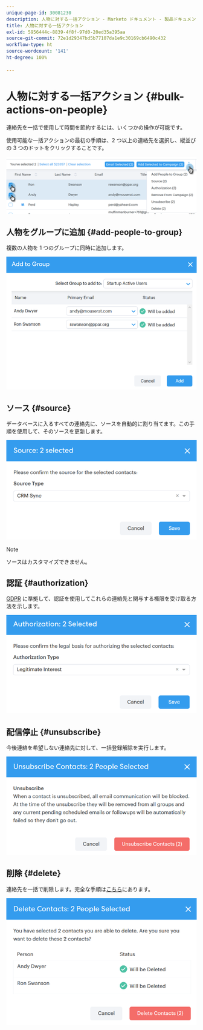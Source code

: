 ```yaml
---
unique-page-id: 30081230
description: 人物に対する一括アクション - Marketo ドキュメント - 製品ドキュメント
title: 人物に対する一括アクション
exl-id: 5956444c-8839-4f8f-97d0-20ed35a395aa
source-git-commit: 72e1d29347bd5b77107da1e9c30169cb6490c432
workflow-type: ht
source-wordcount: '141'
ht-degree: 100%

---
```


# 人物に対する一括アクション {#bulk-actions-on-people}

連絡先を一括で使用して時間を節約するには、いくつかの操作が可能です。

使用可能な一括アクションの最初の手順は、2 つ以上の連絡先を選択し、縦並びの 3 つのドットをクリックすることです。

![](assets/one-3.png)

## 人物をグループに追加 {#add-people-to-group}

複数の人物を 1 つのグループに同時に追加します。

![](assets/add-to-group.png)

## ソース {#source}

データベースに入るすべての連絡先に、ソースを自動的に割り当てます。この手順を使用して、そのソースを更新します。

![](assets/source.png)

>[!NOTE]
>
>ソースはカスタマイズできません。

## 認証 {#authorization}

[GDPR](https://eugdpr.org/) に準拠して、認証を使用してこれらの連絡先と関与する権限を受け取る方法を示します。

![](assets/authorization.png)

## 配信停止 {#unsubscribe}

今後連絡を希望しない連絡先に対して、一括登録解除を実行します。

![](assets/unsubscribe.png)

## 削除 {#delete}

連絡先を一括で削除します。完全な手順は[こちら](/help/marketo/product-docs/marketo-sales-connect/people/managing-contacts/creating-and-deleting-contacts.md)にあります。

![](assets/delete.png)
